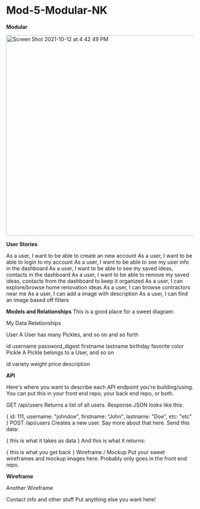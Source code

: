 # Mod-5-Modular-NK

**Modular**

<img width="539" alt="Screen Shot 2021-10-12 at 4 42 49 PM" src="https://user-images.githubusercontent.com/82845011/137043383-41cd558a-75d9-4c8a-9e90-67f1b7998e00.png">


**User Stories**

As a user, I want to be able to create an new account
As a user, I want to be able to login to my account
As a user, I want to be able to see my user info in the dashboard
As a user, I want to be able to see my saved ideas, contacts in the dashboard
As a user, I want to be able to remove my saved ideas, contacts from the dashboard to keep it organized
As a user, I can explore/browse home renovation ideas
As a user, I can browse contractors near me 
As a user, I can add a image with description
As a user, I can find an image based off filters


**Models and Relationships**
This is a good place for a sweet diagram:

My Data Relationships

User
A User has many Pickles, and so on and so forth

id
username
password_digest
firstname
lastname
birthday
favorite color
Pickle
A Pickle belongs to a User, and so on

id
variety
weight
price
description

**API**

Here's where you want to describe each API endpoint you're building/using. You can put this in your front end repo, your back end repo, or both.

GET /api/users
Returns a list of all users. Response JSON looks like this:

{ 
  id: 111,
  username: "johndoe",
  firstname: "John",
  lastname: "Doe",
  etc: "etc"
}
POST /api/users
Creates a new user. Say more about that here. Send this data:

{ this is what it takes as data }
And this is what it returns:

{ this is what you get back }
Wireframe / Mockup
Put your sweet wireframes and mockup images here. Probably only goes in the front end repo.

**Wireframe**

Another Wireframe

Contact info and other stuff
Put anything else you want here!
